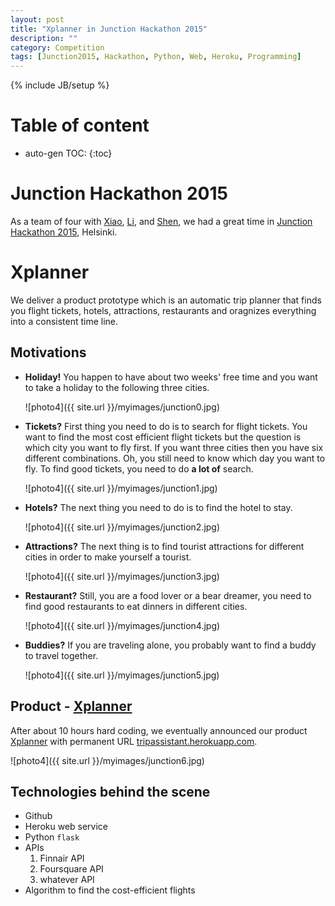 ```yaml
---
layout: post
title: "Xplanner in Junction Hackathon 2015"
description: ""
category: Competition 
tags: [Junction2015, Hackathon, Python, Web, Heroku, Programming]
---
```

{% include JB/setup %}
<script type="text/javascript"
 src="http://cdn.mathjax.org/mathjax/latest/MathJax.js?config=TeX-AMS-MML_HTMLorMML">
</script>
 
# Table of content
* auto-gen TOC:
{:toc}

# Junction Hackathon 2015

As a team of four with [Xiao](https://github.com/xiaohan2012), [Li](https://github.com/czli), and [Shen](https://github.com/icdishb), we had a great time in [Junction Hackathon 2015](http://hackjunction.com), Helsinki. 

# Xplanner

We deliver a product prototype which is an automatic trip planner that finds you flight tickets, hotels, attractions, restaurants and oragnizes everything into a consistent time line. 

## Motivations

- **Holiday!** You happen to have about two weeks' free time and you want to take a holiday to the following three cities.

  ![photo4]({{ site.url }}/myimages/junction0.jpg)

- **Tickets?** First thing you need to do is to search for flight tickets. You want to find the most cost efficient flight tickets but the question is which city you want to fly first. If you want three cities then you have six different combinations. Oh, you still need to know which day you want to fly. To find good tickets, you need to do **a lot of** search.

  ![photo4]({{ site.url }}/myimages/junction1.jpg)

- **Hotels?** The next thing you need to do is to find the hotel to stay.

  ![photo4]({{ site.url }}/myimages/junction2.jpg)

- **Attractions?** The next thing is to find tourist attractions for different cities in order to make yourself a tourist.

  ![photo4]({{ site.url }}/myimages/junction3.jpg)

- **Restaurant?** Still, you are a food lover or a bear dreamer, you need to find good restaurants to eat dinners in different cities.

  ![photo4]({{ site.url }}/myimages/junction4.jpg)

- **Buddies?** If you are traveling alone, you probably want to find a buddy to travel together.

  ![photo4]({{ site.url }}/myimages/junction5.jpg)


## Product - [Xplanner](http://tripassistant.herokuapp.com)

After about 10 hours hard coding, we eventually announced our product [Xplanner](http://tripassistant.herokuapp.com) with permanent URL [tripassistant.herokuapp.com](http://tripassistant.herokuapp.com).

![photo4]({{ site.url }}/myimages/junction6.jpg)


## Technologies behind the scene

- Github
- Heroku web service
- Python `flask`
- APIs
  1. Finnair API
  1. Foursquare API
  1. whatever API
- Algorithm to find the cost-efficient flights
